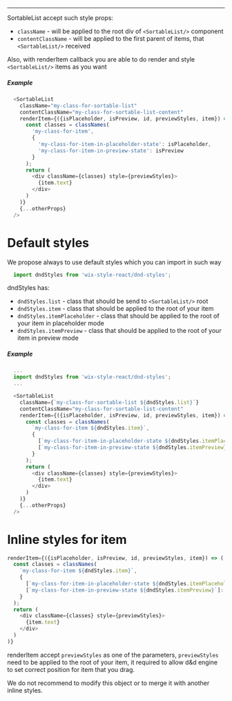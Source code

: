 ---------------------
SortableList accept such style props:
 * `className` - will be applied to the root div of `<SortableList/>` component
 * `contentClassName` - will be applied to the first parent of items, that `<SortableList/>` received

Also, with renderItem callback you are able to do render and style `<SortableList/>` items as you want

##### Example
```js
  <SortableList
    className="my-class-for-sortable-list"
    contentClassName="my-class-for-sortable-list-content"
    renderItem={({isPlaceholder, isPreview, id, previewStyles, item}) => (
      const classes = classNames(
        'my-class-for-item',
        {
          'my-class-for-item-in-placeholder-state': isPlaceholder,
          'my-class-for-item-in-preview-state': isPreview
        }
      );
      return (
        <div className={classes} style={previewStyles}>
          {item.text}
        </div>
      )
    )}
    {...otherProps}
  />
```

# Default styles
We propose always to use default styles which you can import in such way
```js
  import dndStyles from 'wix-style-react/dnd-styles';
```
dndStyles has:
 - `dndStyles.list` - class that should be send to `<SortableList/>` root
 - `dndStyles.item` - class that should be applied to the root of your item
 - `dndStyles.itemPlaceholder` - class that should be applied to the root of your item in placeholder mode
 - `dndStyles.itemPreview` - class that should be applied to the root of your item in preview mode

 ##### Example
```js
  ...
  import dndStyles from 'wix-style-react/dnd-styles';
  ...

  <SortableList
    className={`my-class-for-sortable-list ${dndStyles.list}`}
    contentClassName="my-class-for-sortable-list-content"
    renderItem={({isPlaceholder, isPreview, id, previewStyles, item}) => (
      const classes = classNames(
        `my-class-for-item ${dndStyles.item}`,
        {
          [`my-class-for-item-in-placeholder-state ${dndStyles.itemPlaceholder}`]: isPlaceholder,
          [`my-class-for-item-in-preview-state ${dndStyles.itemPreview}`]: isPreview
        }
      );
      return (
        <div className={classes} style={previewStyles}>
          {item.text}
        </div>
      )
    )}
    {...otherProps}
  />
```

# Inline styles for item
```js
renderItem={({isPlaceholder, isPreview, id, previewStyles, item}) => (
  const classes = classNames(
    `my-class-for-item ${dndStyles.item}`,
    {
      [`my-class-for-item-in-placeholder-state ${dndStyles.itemPlaceholder}`]: isPlaceholder,
      [`my-class-for-item-in-preview-state ${dndStyles.itemPreview}`]: isPreview
    }
  );
  return (
    <div className={classes} style={previewStyles}>
      {item.text}
    </div>
  )
)}
```

renderItem accept `previewStyles` as one of the parameters, `previewStyles`
need to be applied to the root of your item, it required to allow d&d engine to set correct position for item that you drag.

We do not recommend to modify this object or to merge it with another inline styles.
